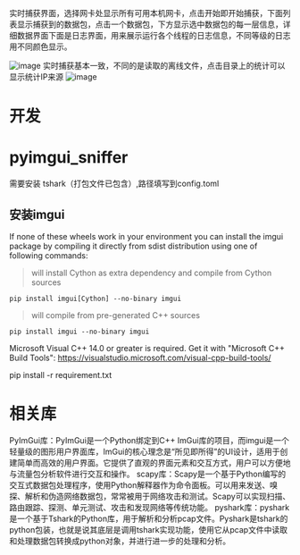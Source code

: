 实时捕获界面，选择网卡处显示所有可用本机网卡，点击开始即开始捕获，下面列表显示捕获到的数据包，点击一个数据包，下方显示选中数据包的每一层信息，详细数据界面下面是日志界面，用来展示运行各个线程的日志信息，不同等级的日志用不同颜色显示。

![image](https://github.com/2412322029/pyimgui_sniffer/assets/74493337/b222f85e-d029-4dbb-8374-827938ad34d3)
实时捕获基本一致，不同的是读取的离线文件，点击目录上的统计可以显示统计IP来源
![image](https://github.com/2412322029/pyimgui_sniffer/assets/74493337/0dcb578e-95ef-467b-833e-ce60c9f438cd)


# 开发
# pyimgui_sniffer
需要安装 tshark（打包文件已包含）,路径填写到config.toml

## 安装imgui
If none of these wheels work in your environment you can install the imgui package by compiling it directly from sdist
 distribution using one of following commands:
> will install Cython as extra dependency and compile from Cython sources

`pip install imgui[Cython] --no-binary imgui`

> will compile from pre-generated C++ sources

`pip install imgui --no-binary imgui`

Microsoft Visual C++ 14.0 or greater is required. 
Get it with "Microsoft C++ Build Tools": https://visualstudio.microsoft.com/visual-cpp-build-tools/

pip install -r requirement.txt

# 相关库
PyImGui库：PyImGui是一个Python绑定到C++ ImGui库的项目，而imgui是一个轻量级的图形用户界面库，ImGui的核心理念是“所见即所得”的UI设计，适用于创建简单而高效的用户界面。它提供了直观的界面元素和交互方式，用户可以方便地与流量包分析软件进行交互和操作。
scapy库：Scapy是一个基于Python编写的交互式数据包处理程序，使用Python解释器作为命令面板。可以用来发送、嗅探、解析和伪造网络数据包，常常被用于网络攻击和测试。Scapy可以实现扫描、路由跟踪、探测、单元测试、攻击和发现网络等传统功能。
pyshark库：pyshark是一个基于Tshark的Python库，用于解析和分析pcap文件。Pyshark是tshark的python包装，也就是说其底层是调用tshark实现功能，使用它从pcap文件中读取和处理数据包转换成python对象，并进行进一步的处理和分析。

